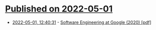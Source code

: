 # [Published on 2022-05-01](index.md)

* [2022-05-01, 12:40:31](https://news.ycombinator.com/item?id=31224545) - [Software Engineering at Google (2020) [pdf]](https://abseil.io/resources/swe_at_google.2.pdf)

